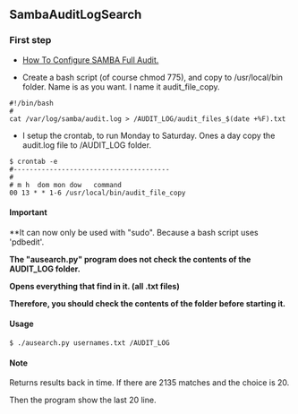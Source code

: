 SambaAuditLogSearch
-----

### First step

- <a href="http://linux-sys-adm.com/ubuntu-16.04-lts-how-to-configure-samba-full-audit/">How To Configure SAMBA Full Audit.</a> 


- Create a bash script (of course chmod 775), and copy to /usr/local/bin folder. 
Name is as you want. I name it audit_file_copy.

```
#!/bin/bash
#
cat /var/log/samba/audit.log > /AUDIT_LOG/audit_files_$(date +%F).txt
```
- I setup the crontab, to run Monday to Saturday. Ones a day copy the audit.log file to /AUDIT_LOG folder.

```
$ crontab -e
#---------------------------------------
#
# m h  dom mon dow   command
00 13 * * 1-6 /usr/local/bin/audit_file_copy
```


#### Important

**It can now only be used with "sudo". Because a bash script uses 'pdbedit'.

**The "ausearch.py" program does not check the contents of the AUDIT_LOG folder.**

**Opens everything that find in it. (all .txt files)**

**Therefore, you should check the contents of the folder before starting it.**

#### Usage

```
$ ./ausearch.py usernames.txt /AUDIT_LOG

```

#### Note

Returns results back in time. If there are 2135 matches and the choice is 20.

Then the program show the last 20 line.

